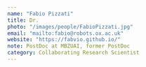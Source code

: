 ```yaml
---
name: "Fabio Pizzati"
title: Dr.
photo: "/images/people/FabioPizzati.jpg"
email: "mailto:fabio@robots.ox.ac.uk"
website: "https://fabvio.github.io/"
note: PostDoc at MBZUAI, former PostDoc
category: Collaborating Research Scientist
---
```


